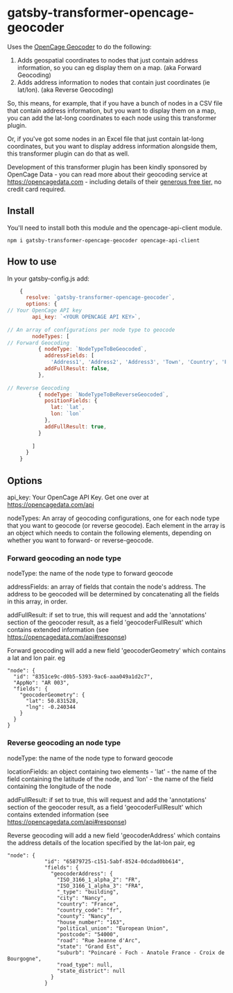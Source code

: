 # gatsby-transformer-opencage-geocoder

Uses the [OpenCage Geocoder](https://www.opencagedata.com) to do the following:

1. Adds geospatial coordinates to nodes that just contain address information, so you can eg display them on a map. (aka Forward Geocoding)
2. Adds address information to nodes that contain just coordinates (ie lat/lon). (aka Reverse Geocoding)

So, this means, for example, that if you have a bunch of nodes in a CSV file that contain address information, but you want to display them on a map, you can add the lat-long coordinates to each node using this transformer plugin.

Or, if you've got some nodes in an Excel file that just contain lat-long coordinates, but you want to display address information alongside them, this transformer plugin can do that as well.

Development of this transformer plugin has been kindly sponsored by OpenCage Data - you can read more about their geocoding service at https://opencagedata.com - including details of their [generous free tier,](https://opencagedata.com/pricing) no credit card required.

## Install

You'll need to install both this module and the opencage-api-client module.

`npm i gatsby-transformer-opencage-geocoder opencage-api-client`

## How to use

In your gatsby-config.js add:

```javascript
    {
      resolve: `gatsby-transformer-opencage-geocoder`,
      options: {
// Your OpenCage API key      
        api_key: `<YOUR OPENCAGE API KEY>`,
        
// An array of configurations per node type to geocode        
        nodeTypes: [
// Forward Geocoding
          { nodeType: `NodeTypeToBeGeocoded`,
            addressFields: [
              'Address1', 'Address2', 'Address3', 'Town', 'Country', 'Postcode'],
            addFullResult: false,
          },
          
// Reverse Geocoding
          { nodeType: `NodeTypeToBeReverseGeocoded`,
            positionFields: {
              lat: `lat`,
              lon: `lon`
            },
            addFullResult: true,
          }
          
        ]
      }
    }
```

## Options

api_key: Your OpenCage API Key. Get one over at https://opencagedata.com/api

nodeTypes: An array of geocoding configurations, one for each node type that you want to geocode (or reverse geocode). Each element in the array is an object which needs to contain the following elements, depending on whether you want to forward- or reverse-geocode.

### Forward geocoding an node type 

nodeType: the name of the node type to forward geocode

addressFields: an array of fields that contain the node's address. The address to be geocoded will be determined by concatenating all the fields in this array, in order.

addFullResult: if set to true, this will request and add the 'annotations' section of the geocoder result, as a field 'geocoderFullResult' which contains extended information (see https://opencagedata.com/api#response)

Forward geocoding will add a new field 'geocoderGeometry' which contains a lat and lon pair. eg

```
"node": {
  "id": "8351ce9c-d0b5-5393-9ac6-aaa049a1d2c7",
  "AppNo": "AR 003",
  "fields": {
    "geocoderGeometry": {
      "lat": 50.831528,
      "lng": -0.240344
    }
  }
}
```

### Reverse geocoding an node type 

nodeType: the name of the node type to forward geocode

locationFields: an object containing two elements - 'lat' - the name of the field containing the latitude of the node, and 'lon' - the name of the field containing the longitude of the node

addFullResult: if set to true, this will request and add the 'annotations' section of the geocoder result, as a field 'geocoderFullResult' which contains extended information (see https://opencagedata.com/api#response)

Reverse geocoding will add a new field 'geocoderAddress' which contains the address details of the location specified by the lat-lon pair, eg

```
"node": {
            "id": "65879725-c151-5abf-8524-0dcdad0bb614",
            "fields": {
              "geocoderAddress": {
                "ISO_3166_1_alpha_2": "FR",
                "ISO_3166_1_alpha_3": "FRA",
                "_type": "building",
                "city": "Nancy",
                "country": "France",
                "country_code": "fr",
                "county": "Nancy",
                "house_number": "163",
                "political_union": "European Union",
                "postcode": "54000",
                "road": "Rue Jeanne d'Arc",
                "state": "Grand Est",
                "suburb": "Poincaré - Foch - Anatole France - Croix de Bourgogne",
                "road_type": null,
                "state_district": null
              }
            }
```          
